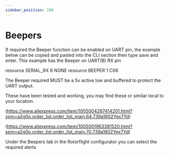 ```yaml
---
sidebar_position: 190
---
```


# Beepers

If required the Beeper function can be enabled on UART pin, the example below can be copied and pasted into the CLI section then type save and enter. This example has the Beeper on UART(B) RX pin


resource SERIAL_RX 6 NONE
resource BEEPER 1 C06

The Beeper required MUST be a 5v active low and buffered to protect the UART output.

These have been tested and working, you may find these or similar local to your location.

(https://www.aliexpress.com/item/1005004267414201.html?spm=a2g0o.order_list.order_list_main.64.739a1802Yex7Yd)

(https://www.aliexpress.com/item/1005001963381520.html?spm=a2g0o.order_list.order_list_main.70.739a1802Yex7Yd)

Under the Beepers tab in the Rotorflight configurator you can select the required alerts 
